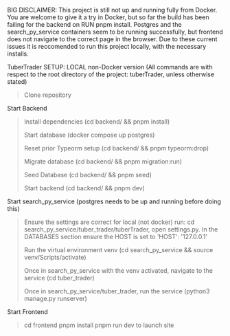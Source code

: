 

BIG DISCLAIMER: This project is still not up and running fully from Docker. You are 
welcome to give it a try in Docker, but so far the build has been failing for the backend
on RUN pnpm install. Postgres and the search_py_service containers seem to be running successfully, but frontend 
does not navigate to the correct page in the browser. Due to these current issues it is reccomended to run this
project locally, with the necessary installs.


TuberTrader SETUP: LOCAL non-Docker version
(All commands are with respect to the root directory of the project: tuberTrader, unless otherwise stated)

> Clone repository

Start Backend
> Install dependencies (cd backend/ && pnpm install)
> 
> Start database (docker compose up postgres)
> 
> Reset prior Typeorm setup (cd backend/ && pnpm typeorm:drop)
> 
> Migrate database (cd backend/ && pnpm migration:run)
> 
> Seed Database (cd backend/ && pnpm seed)
> 
> Start backend (cd backend/ && pnpm dev)
> 

Start search_py_service (postgres needs to be up and running before doing this)
> Ensure the settings are correct for local (not docker) run: cd search_py_service/tuber_trader/tuberTrader, open settings.py. In the DATABASES section ensure the HOST is set to 'HOST': '127.0.0.1'
> 
> Run the virtual environment venv (cd search_py_service && source venv/Scripts/activate)
> 
> Once in search_py_service with the venv activated, navigate to the service (cd tuber_trader)
> 
> Once in search_py_service/tuber_trader, run the service (python3 manage.py runserver)

Start Frontend
> cd frontend
> pnpm install
> pnpm run dev to launch site

